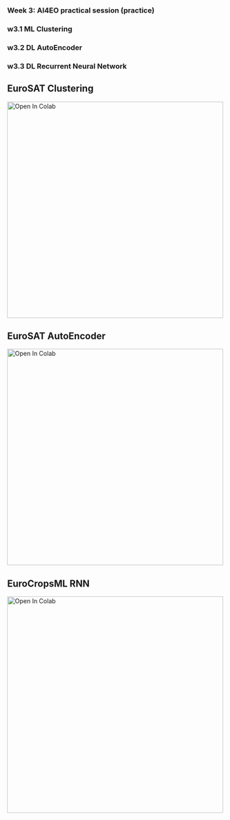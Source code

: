 <!-- .slide: data-background="#ffffffff" -->

<section data-transition="none">

### Week 3: AI4EO practical session (practice) <!-- .element: class="r-fit-text" -->

### w3.1 ML Clustering

### w3.2 DL AutoEncoder

### w3.3 DL Recurrent Neural Network

</section>

<!-- ============================================================================ -->

<section data-transition="none">

# EuroSAT Clustering

<a href="https://colab.research.google.com/github/alessandrosebastianelli/qc4eo-slides/blob/main/practicals/module1/EuroSAT_Clustering.ipynb" target="_blank">
  <img src="https://colab.research.google.com/assets/colab-badge.svg" alt="Open In Colab" width="500">
</a>

</section>

<!-- ============================================================================ -->

<section data-transition="none">

# EuroSAT AutoEncoder

<a href="https://colab.research.google.com/github/alessandrosebastianelli/qc4eo-slides/blob/main/practicals/module1/EuroSAT_AutoEncoder.ipynb" target="_blank">
  <img src="https://colab.research.google.com/assets/colab-badge.svg" alt="Open In Colab" width="500">
</a>


</section>

<!-- ============================================================================ -->

<section data-transition="none">

# EuroCropsML RNN

<a href="https://colab.research.google.com/github/alessandrosebastianelli/qc4eo-slides/blob/main/practicals/module1/EuroCropsML_RNN.ipynb" target="_blank">
  <img src="https://colab.research.google.com/assets/colab-badge.svg" alt="Open In Colab" width="500">
</a>


</section>